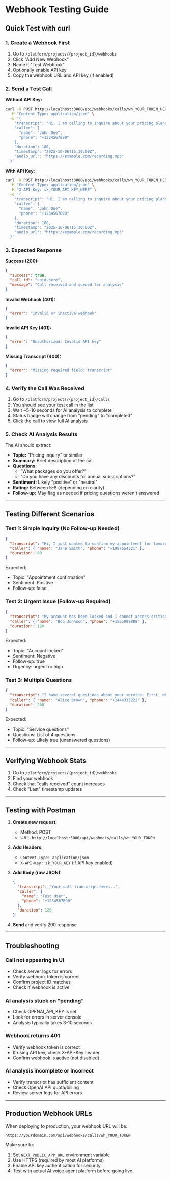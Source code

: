 # Webhook Testing Guide

## Quick Test with curl

### 1. Create a Webhook First
1. Go to `/platform/projects/{project_id}/webhooks`
2. Click "Add New Webhook"
3. Name it "Test Webhook"
4. Optionally enable API key
5. Copy the webhook URL and API key (if enabled)

### 2. Send a Test Call

**Without API Key:**
```bash
curl -X POST http://localhost:3000/api/webhooks/calls/wh_YOUR_TOKEN_HERE \
  -H "Content-Type: application/json" \
  -d '{
    "transcript": "Hi, I am calling to inquire about your pricing plans. Could you tell me what packages you offer? Also, do you have any discounts for annual subscriptions?",
    "caller": {
      "name": "John Doe",
      "phone": "+1234567890"
    },
    "duration": 180,
    "timestamp": "2025-10-06T15:30:00Z",
    "audio_url": "https://example.com/recording.mp3"
  }'
```

**With API Key:**
```bash
curl -X POST http://localhost:3000/api/webhooks/calls/wh_YOUR_TOKEN_HERE \
  -H "Content-Type: application/json" \
  -H "X-API-Key: sk_YOUR_API_KEY_HERE" \
  -d '{
    "transcript": "Hi, I am calling to inquire about your pricing plans. Could you tell me what packages you offer? Also, do you have any discounts for annual subscriptions?",
    "caller": {
      "name": "John Doe",
      "phone": "+1234567890"
    },
    "duration": 180,
    "timestamp": "2025-10-06T15:30:00Z",
    "audio_url": "https://example.com/recording.mp3"
  }'
```

### 3. Expected Response

**Success (200):**
```json
{
  "success": true,
  "call_id": "uuid-here",
  "message": "Call received and queued for analysis"
}
```

**Invalid Webhook (401):**
```json
{
  "error": "Invalid or inactive webhook"
}
```

**Invalid API Key (401):**
```json
{
  "error": "Unauthorized: Invalid API key"
}
```

**Missing Transcript (400):**
```json
{
  "error": "Missing required field: transcript"
}
```

### 4. Verify the Call Was Received

1. Go to `/platform/projects/{project_id}/calls`
2. You should see your test call in the list
3. Wait ~5-10 seconds for AI analysis to complete
4. Status badge will change from "pending" to "completed"
5. Click the call to view full AI analysis

### 5. Check AI Analysis Results

The AI should extract:
- **Topic:** "Pricing inquiry" or similar
- **Summary:** Brief description of the call
- **Questions:** 
  - "What packages do you offer?"
  - "Do you have any discounts for annual subscriptions?"
- **Sentiment:** Likely "positive" or "neutral"
- **Rating:** Between 5-8 (depending on clarity)
- **Follow-up:** May flag as needed if pricing questions weren't answered

---

## Testing Different Scenarios

### Test 1: Simple Inquiry (No Follow-up Needed)
```json
{
  "transcript": "Hi, I just wanted to confirm my appointment for tomorrow at 2 PM. Thanks!",
  "caller": { "name": "Jane Smith", "phone": "+1987654321" },
  "duration": 60
}
```

Expected:
- Topic: "Appointment confirmation"
- Sentiment: Positive
- Follow-up: false

### Test 2: Urgent Issue (Follow-up Required)
```json
{
  "transcript": "My account has been locked and I cannot access critical data. This is very urgent as I have a deadline today. Please help me resolve this immediately!",
  "caller": { "name": "Bob Johnson", "phone": "+1555999888" },
  "duration": 120
}
```

Expected:
- Topic: "Account locked"
- Sentiment: Negative
- Follow-up: true
- Urgency: urgent or high

### Test 3: Multiple Questions
```json
{
  "transcript": "I have several questions about your service. First, what is the cancellation policy? Second, do you offer customer support 24/7? Third, can I upgrade my plan at any time? And lastly, are there any setup fees?",
  "caller": { "name": "Alice Brown", "phone": "+1444333222" },
  "duration": 200
}
```

Expected:
- Topic: "Service questions"
- Questions: List of 4 questions
- Follow-up: Likely true (unanswered questions)

---

## Verifying Webhook Stats

1. Go to `/platform/projects/{project_id}/webhooks`
2. Find your webhook
3. Check that "calls received" count increases
4. Check "Last" timestamp updates

---

## Testing with Postman

1. **Create new request:**
   - Method: POST
   - URL: `http://localhost:3000/api/webhooks/calls/wh_YOUR_TOKEN`

2. **Add Headers:**
   - `Content-Type: application/json`
   - `X-API-Key: sk_YOUR_KEY` (if API key enabled)

3. **Add Body (raw JSON):**
   ```json
   {
     "transcript": "Your call transcript here...",
     "caller": {
       "name": "Test User",
       "phone": "+1234567890"
     },
     "duration": 120
   }
   ```

4. **Send** and verify 200 response

---

## Troubleshooting

### Call not appearing in UI
- Check server logs for errors
- Verify webhook token is correct
- Confirm project ID matches
- Check if webhook is active

### AI analysis stuck on "pending"
- Check OPENAI_API_KEY is set
- Look for errors in server console
- Analysis typically takes 3-10 seconds

### Webhook returns 401
- Verify webhook token is correct
- If using API key, check X-API-Key header
- Confirm webhook is active (not disabled)

### AI analysis incomplete or incorrect
- Verify transcript has sufficient content
- Check OpenAI API quota/billing
- Review server logs for API errors

---

## Production Webhook URLs

When deploying to production, your webhook URL will be:

```
https://yourdomain.com/api/webhooks/calls/wh_YOUR_TOKEN
```

Make sure to:
1. Set `NEXT_PUBLIC_APP_URL` environment variable
2. Use HTTPS (required by most AI platforms)
3. Enable API key authentication for security
4. Test with actual AI voice agent platform before going live

